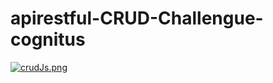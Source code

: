 ﻿# apirestful-CRUD-Challengue-cognitus
[![crudJs.png](https://i.postimg.cc/QCsqt0T7/crudJs.png)](https://postimg.cc/jwgf36vq)

